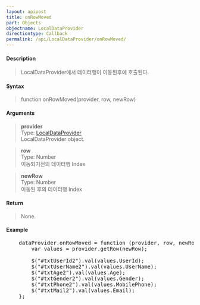 ```yaml
---
layout: apipost
title: onRowMoved
part: Objects
objectname: LocalDataProvider
directiontype: Callback
permalink: /api/LocalDataProvider/onRowMoved/
---
```



#### Description

> LocalDataProvider에서 데이터행이 이동된후에 호출된다.

#### Syntax

> function onRowMoved(provider, row, newRow)

#### Arguments

> **provider**  
> Type: [LocalDataProvider](/api/LocalDataProvider/)  
> LocalDataProvider object.

> **row**  
> Type: Number  
> 이동되기전의 데이터행 Index

> **newRow**  
> Type: Number  
> 이동된 후의 데이터행 Index

#### Return

> None.

#### Example

<pre class="prettyprint">
    dataProvider.onRowMoved = function (provider, row, newRow) {
        var values = provider.getRow(newRow);

        $("#txtUserId2").val(values.UserId);
        $("#txtUserName2").val(values.UserName);
        $("#txtAge2").val(values.Age);
        $("#txtGender2").val(values.Gender);
        $("#txtPhone2").val(values.MobilePhone);
        $("#txtMail2").val(values.Email);
    };
</pre>

